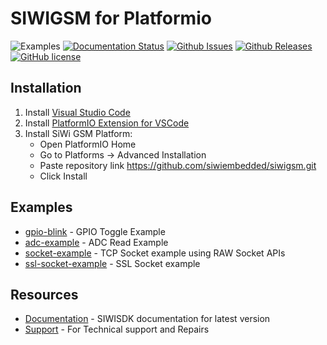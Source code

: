 # SIWIGSM for Platformio

![Examples](https://github.com/siwiembedded/platform-siwigsm/workflows/Examples/badge.svg)
[![Documentation Status](https://readthedocs.org/projects/siwisdk/badge/?version=latest)](https://siwisdk.readthedocs.io/en/latest/?badge=latest)
[![Github Issues](https://img.shields.io/github/issues/siwiembedded/platform-siwigsm.svg)](http://github.com/siwiembedded/platform-siwigsm/issues)
[![Github Releases](https://img.shields.io/github/release/siwiembedded/platform-siwigsm.svg)](https://github.com/siwiembedded/platform-siwigsm/releases)
[![GitHub license](https://img.shields.io/badge/license-MIT-blue.svg)](https://github.com/siwiembedded/platform-siwigsm/blob/master/LICENSE)

## Installation

1. Install [Visual Studio Code](https://code.visualstudio.com/)
2. Install [PlatformIO Extension for VSCode](https://platformio.org/platformio-ide)
3. Install SiWi GSM Platform:
	* Open PlatformIO Home
	* Go to Platforms -> Advanced Installation
	* Paste repository link https://github.com/siwiembedded/siwigsm.git
	* Click Install

## Examples

* [gpio-blink](https://github.com/siwiembedded/platform-siwigsm/tree/master/examples/gpio-blink) - GPIO Toggle Example
* [adc-example](https://github.com/siwiembedded/platform-siwigsm/tree/master/examples/adc-example) - ADC Read Example
* [socket-example](https://github.com/siwiembedded/platform-siwigsm/tree/master/examples/socket-example) - TCP Socket example using RAW Socket APIs
* [ssl-socket-example](https://github.com/siwiembedded/platform-siwigsm/tree/master/examples/ssl-socket-example) - SSL Socket example

## Resources

* [Documentation](https://siwisdk.readthedocs.io/en/latest) - SIWISDK documentation for latest version
* [Support](https://help.siwi.in) - For Technical support and Repairs
